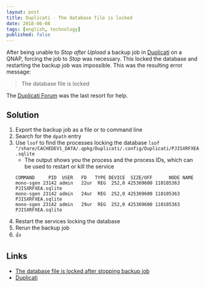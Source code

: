 ```yaml
---
layout: post
title: Duplicati - The database file is locked
date: 2018-06-08
tags: [english, technology]
published: false
---
```


After being unable to _Stop after Upload_ a backup job in [Duplicati](https://www.duplicati.om) on a QNAP, forcing the job to _Stop_ was necessary. This locked the database and restarting the backup job was impossible. This was the resulting error message:
> The database file is locked

The [Duplicati Forum](https://forum.duplicati.com/t/the-database-file-is-locked-after-stopping-backup-job/3761) was the last resort for help.

## Solution
1. Export the backup job as a file or to command line
2. Search for the `dpath` entry
3. Use `lsof` to find the processes locking the database
`lsof "/share/CACHEDEV1_DATA/.qpkg/Duplicati/.config/Duplicati/PJISXRFXEA.sqlite`
    * The output shows you the process and the process IDs, which can be used to restart or kill the service
    ```
    COMMAND     PID  USER   FD   TYPE DEVICE  SIZE/OFF      NODE NAME
    mono-sgen 23142 admin   22ur  REG  252,0 425369600 110105363 PJISXRFXEA.sqlite
    mono-sgen 23142 admin   24ur  REG  252,0 425369600 110105363 PJISXRFXEA.sqlite
    mono-sgen 23142 admin   29ur  REG  252,0 425369600 110105363 PJISXRFXEA.sqlite
    ```
6. Restart the services locking the database
5. Rerun the backup job
7. :+1:


## Links
* [The database file is locked after stopping backup job](https://forum.duplicati.com/t/the-database-file-is-locked-after-stopping-backup-job/3761?u=herbert)
* [Duplicati](https://www.duplicati.om)